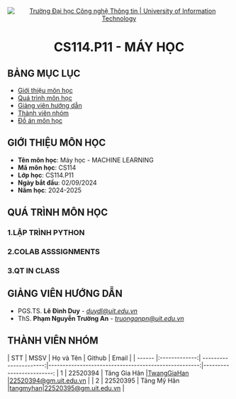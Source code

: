 <p align="center">
  <a href="https://www.uit.edu.vn/" title="Trường Đại học Công nghệ Thông tin" style="border: 5;">
    <img src="https://i.imgur.com/WmMnSRt.png" alt="Trường Đại học Công nghệ Thông tin | University of Information Technology">
  </a>
</p>

<!-- Title -->
<h1 align="center"><b>CS114.P11 - MÁY HỌC</b></h1>

## BẢNG MỤC LỤC

- [ Giới thiệu môn học](#gioithieumonhoc)
- [Quá trình môn học](#quatrinh)
- [ Giảng viên hướng dẫn](#giangvien)
- [ Thành viên nhóm](#thanhvien)
- [ Đồ án môn học](#doan)

## GIỚI THIỆU MÔN HỌC

<a name="gioithieumonhoc"></a>

- **Tên môn học**: Máy học - MACHINE LEARNING
- **Mã môn học**: CS114
- **Lớp học**: CS114.P11
- **Ngày bắt đầu**: 02/09/2024
- **Năm học**: 2024-2025

## QUÁ TRÌNH MÔN HỌC

<a name ="quatrinh"></a>

### 1.LẬP TRÌNH PYTHON

<a name ="colab"></a>

### 2.COLAB ASSSIGNMENTS

<a name ="QT"></a>

### 3.QT IN CLASS

## GIẢNG VIÊN HƯỚNG DẪN

<a name="giangvien"></a>

- PGS.TS. **Lê Đình Duy** - *duydl@uit.edu.vn*
- ThS. **Phạm Nguyễn Trường An** - *truonganpn@uit.edu.vn*

## THÀNH VIÊN NHÓM

<a name="thanhvien"></a>
| STT | MSSV | Họ và Tên | Github | Email |
| ------ |:-------------:| ----------------------:|-----------------------------------------------------:|-------------------------:
| 1 | 22520394 | Tăng Gia Hân |[TwangGiaHan](https://github.com/TwangGiaHan) |22520394@gm.uit.edu.vn |
| 2 | 22520395 | Tăng Mỹ Hân |[tangmyhan](https://github.com/tangmyhan)|22520395@gm.uit.edu.vn |

